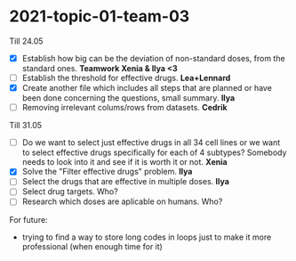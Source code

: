 # 2021-topic-01-team-03

Till 24.05
- [x] Establish how big can be the deviation of non-standard doses, from the standard ones. **Teamwork Xenia & Ilya <3**
- [ ] Establish the threshold for effective drugs. **Lea+Lennard**
- [x] Create another file which includes all steps that are planned or have been done concerning the questions, small summary. **Ilya**
- [ ] Removing irrelevant colums/rows from datasets. **Cedrik**

Till 31.05
- [ ] Do we want to select just effective drugs in all 34 cell lines or we want to select effective drugs specifically for each of 4 subtypes? Somebody needs to look into it and see if it is worth it or not. **Xenia**
- [x] Solve the "Filter effective drugs" problem. **Ilya**
- [ ] Select the drugs that are effective in multiple doses. **Ilya**
- [ ] Select drug targets. Who?
- [ ] Research which doses are aplicable on humans. Who?

For future:
- trying to find a way to store long codes in loops just to make it more professional (when enough time for it)
